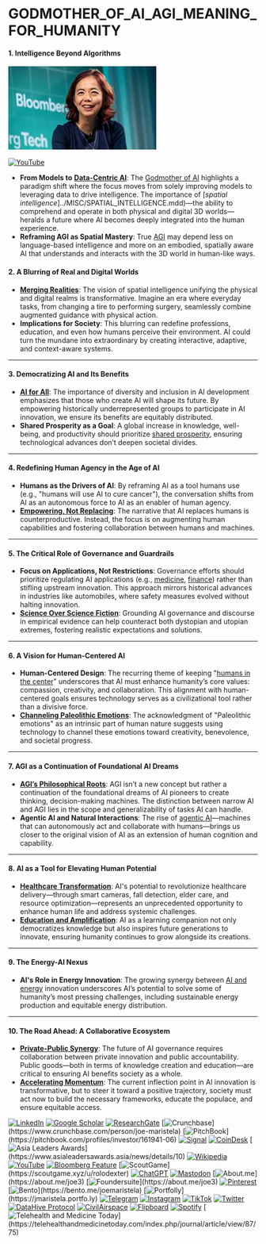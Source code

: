 # GODMOTHER\_OF\_AI\_AGI\_MEANING\_FOR\_HUMANITY

#### **1. Intelligence Beyond Algorithms**

![alt text](../../../LITERARY_PRODUCTS/JOES_NOTES/MISC/image-5.png)

[![YouTube](https://img.shields.io/badge/YouTube-0jMgskLxw3s-red?logo=youtube\&logoColor=white)](https://youtu.be/0jMgskLxw3s)

* **From Models to** [**Data-Centric AI**](data_centric_ai.md): The [Godmother of AI](https://youtu.be/0jMgskLxw3s) highlights a paradigm shift where the focus moves from solely improving models to leveraging data to drive intelligence. The importance of \[_spatial intelligence_]../MISC/SPATIAL\_INTELLIGENCE.mdd)—the ability to comprehend and operate in both physical and digital 3D worlds—heralds a future where AI becomes deeply integrated into the human experience.
* **Reframing AGI as Spatial Mastery**: True [AGI](agi.md) may depend less on language-based intelligence and more on an embodied, spatially aware AI that understands and interacts with the 3D world in human-like ways.

#### **2. A Blurring of Real and Digital Worlds**

* [**Merging Realities**](../philosophy/merging_realities.md): The vision of spatial intelligence unifying the physical and digital realms is transformative. Imagine an era where everyday tasks, from changing a tire to performing surgery, seamlessly combine augmented guidance with physical action.
* **Implications for Society**: This blurring can redefine professions, education, and even how humans perceive their environment. AI could turn the mundane into extraordinary by creating interactive, adaptive, and context-aware systems.

***

#### **3. Democratizing AI and Its Benefits**

* [**AI for All**](ai_for_all.md): The importance of diversity and inclusion in AI development emphasizes that those who create AI will shape its future. By empowering historically underrepresented groups to participate in AI innovation, we ensure its benefits are equitably distributed.
* **Shared Prosperity as a Goal**: A global increase in knowledge, well-being, and productivity should prioritize [shared prosperity](../misc/shared_prosperity.md), ensuring technological advances don’t deepen societal divides.

***

#### **4. Redefining Human Agency in the Age of AI**

* **Humans as the Drivers of AI**: By reframing AI as a tool humans use (e.g., "humans will use AI to cure cancer"), the conversation shifts from AI as an autonomous force to AI as an enabler of human agency.
* [**Empowering, Not Replacing**](../misc/empowering_agency.md): The narrative that AI replaces humans is counterproductive. Instead, the focus is on augmenting human capabilities and fostering collaboration between humans and machines.

***

#### **5. The Critical Role of Governance and Guardrails**

* **Focus on Applications, Not Restrictions**: Governance efforts should prioritize regulating AI applications (e.g., [medicine](../health/medicine.md), [finance](../strategy/financial_systems.md)) rather than stifling upstream innovation. This approach mirrors historical advances in industries like automobiles, where safety measures evolved without halting innovation.
* [**Science Over Science Fiction**](../misc/science_over_fiction.md): Grounding AI governance and discourse in empirical evidence can help counteract both dystopian and utopian extremes, fostering realistic expectations and solutions.

***

#### **6. A Vision for Human-Centered AI**

* **Human-Centered Design**: The recurring theme of keeping "[humans in the center](human_centered_ai.md)" underscores that AI must enhance humanity’s core values: compassion, creativity, and collaboration. This alignment with human-centered goals ensures technology serves as a civilizational tool rather than a divisive force.
* [**Channeling Paleolithic Emotions**](../misc/paleolithic_emotions.md): The acknowledgment of "Paleolithic emotions" as an intrinsic part of human nature suggests using technology to channel these emotions toward creativity, benevolence, and societal progress.

***

#### **7. AGI as a Continuation of Foundational AI Dreams**

* [**AGI’s Philosophical Roots**](agi_history.md): AGI isn’t a new concept but rather a continuation of the foundational dreams of AI pioneers to create thinking, decision-making machines. The distinction between narrow AI and AGI lies in the scope and generalizability of tasks AI can handle.
* **Agentic AI and Natural Interactions**: The rise of [agentic AI](../../../LITERARY_PRODUCTS/JOES_NOTES/AI/AGENTIC_AI.MD)—machines that can autonomously act and collaborate with humans—brings us closer to the original vision of AI as an extension of human cognition and capability.

***

#### **8. AI as a Tool for Elevating Human Potential**

* [**Healthcare Transformation**](../misc/healthcare_transformation.md): AI's potential to revolutionize healthcare delivery—through smart cameras, fall detection, elder care, and resource optimization—represents an unprecedented opportunity to enhance human life and address systemic challenges.
* [**Education and Amplification**](../misc/education_amplification.md): AI as a learning companion not only democratizes knowledge but also inspires future generations to innovate, ensuring humanity continues to grow alongside its creations.

***

#### **9. The Energy-AI Nexus**

* **AI's Role in Energy Innovation**: The growing synergy between [AI and energy](ai_energy_nexus.md) innovation underscores AI’s potential to solve some of humanity’s most pressing challenges, including sustainable energy production and equitable energy distribution.

***

#### **10. The Road Ahead: A Collaborative Ecosystem**

* [**Private-Public Synergy**](../misc/private_public_synergy.md): The future of AI governance requires collaboration between private innovation and public accountability. Public goods—both in terms of knowledge creation and education—are critical to ensuring AI benefits society as a whole.
* [**Accelerating Momentum**](../misc/accelerating_momentum.md): The current inflection point in AI innovation is transformative, but to steer it toward a positive trajectory, society must act now to build the necessary frameworks, educate the populace, and ensure equitable access.

[![LinkedIn](https://img.shields.io/badge/LinkedIn-Profile-0077B5?style=flat-square\&logo=linkedin\&logoColor=white)](https://linkedin.com/in/rolodexter) [![Google Scholar](https://img.shields.io/badge/Google_Scholar-Profile-4285F4?style=flat-square\&logo=googlescholar\&logoColor=white)](https://scholar.google.com/citations?user=gHTHirEAAAAJ) [![ResearchGate](https://img.shields.io/badge/ResearchGate-Profile-00CCBB?style=flat-square\&logo=researchgate\&logoColor=white)](https://www.researchgate.net/profile/Joe-Maristela-2) [![Crunchbase](https://img.shields.io/badge/Crunchbase-Profile-0288D1?style=flat-square\&logo=data:image/svg+xml;base64,PHN...)](https://www.crunchbase.com/person/joe-maristela) [![PitchBook](https://img.shields.io/badge/PitchBook-Profile-003B6B?style=flat-square\&logo=data:image/svg+xml;base64,PHN...)](https://pitchbook.com/profiles/investor/161941-06) [![Signal](https://img.shields.io/badge/Signal-Profile-6E97F0?style=flat-square\&logo=signal\&logoColor=white)](https://signal.nfx.com/investors/joe-maristela) [![CoinDesk](https://img.shields.io/badge/CoinDesk-Contributor-F7931A?style=flat-square\&logo=news\&logoColor=white)](https://www.coindesk.com/author/joe-maristela) [![Asia Leaders Awards](https://img.shields.io/badge/Asia_Leaders_Awards-Feature-DA291C?style=flat-square\&logo=data:image/svg+xml;base64,PHN...)](https://www.asialeadersawards.asia/news/details/10) [![Wikipedia](https://img.shields.io/badge/Wikipedia-Profile-000000?style=flat-square\&logo=wikipedia\&logoColor=white)](https://en.wikipedia.org/wiki/File:Joe_Maristela_in_Paniqui_Tarlac_Tech_Seminar_2015.jpg) [![YouTube](https://img.shields.io/badge/YouTube-Channel-FF0000?style=flat-square\&logo=youtube\&logoColor=white)](https://www.youtube.com/@rolodexter) [![Bloomberg Feature](https://img.shields.io/badge/Bloomberg-Feature-5E5E5E?style=flat-square\&logo=youtube\&logoColor=white)](https://www.youtube.com/watch?v=Ep8Mo0kRjaY) [![ScoutGame](https://img.shields.io/badge/ScoutGame-Profile-8A2BE2?style=flat-square\&logo=data:image/svg+xml;base64,PHN...)](https://scoutgame.xyz/u/rolodexter) [![ChatGPT](https://img.shields.io/badge/ChatGPT-Resume_and_Biodata-00A67E?style=flat-square\&logo=chatgpt\&logoColor=white)](https://chatgpt.com/g/g-675caa5a54e88191bd807764592df744-joe-s-resume-and-application-data) [![Mastodon](https://img.shields.io/badge/Mastodon-Profile-6364FF?style=flat-square\&logo=mastodon\&logoColor=white)](https://mastodon.social/@JoeMaristela) [![About.me](https://img.shields.io/badge/About.me-Profile-000000?style=flat-square\&logo=data:image/svg+xml;base64,PHN...)](https://about.me/joe3) [![Foundersuite](https://img.shields.io/badge/Foundersuite-Profile-0056D2?style=flat-square\&logo=data:image/svg+xml;base64,PHN...)](https://about.me/joe3) [![Pinterest](https://img.shields.io/badge/Pinterest-@rolodexter-BD081C?style=flat-square\&logo=pinterest\&logoColor=white)](https://nl.pinterest.com/rolodexter/) [![Bento](https://img.shields.io/badge/Bento-Profile-F7931A?style=flat-square\&logo=data:image/svg+xml;base64,PHN...)](https://bento.me/joemaristela) [![Portfolly](https://img.shields.io/badge/Portfolly-Profile-F7931A?style=flat-square\&logo=data:image/svg+xml;base64,PHN...)](https://jmaristela.portfo.ly) [![Telegram](https://img.shields.io/badge/Telegram-Contact-2CA5E0?style=flat-square\&logo=telegram\&logoColor=white)](https://t.me/joemaristela) [![Instagram](https://img.shields.io/badge/Instagram-@joemaristela3-E4405F?style=flat-square\&logo=instagram\&logoColor=white)](https://www.instagram.com/joemaristela3/) [![TikTok](https://img.shields.io/badge/TikTok-@rolodexter-000000?style=flat-square\&logo=tiktok\&logoColor=white)](https://www.tiktok.com/@rolodexter) [![Twitter](https://img.shields.io/badge/Twitter-Profile-1DA1F2?style=flat-square\&logo=twitter\&logoColor=white)](https://twitter.com/joemaristela) [![DataHive Protocol](https://img.shields.io/badge/DataHive-Protocol-005F73?style=flat-square\&logo=github\&logoColor=white)](https://github.com/rolodexter/DataHive-Protocol) [![CivilAirspace](https://img.shields.io/badge/CivilAirspace-Project-023047?style=flat-square\&logo=github\&logoColor=white)](https://github.com/rolodexter/CivilAirspace) [![Flipboard](https://img.shields.io/badge/Flipboard-Magazine-E83151?style=flat-square\&logo=flipboard\&logoColor=white)](https://flipboard.com/@rolodexter/rolodexter-jergu04fz) [![Spotify](https://img.shields.io/badge/Spotify-Listen-1DB954?style=flat-square\&logo=spotify\&logoColor=white)](https://open.spotify.com/show/11s0wEdbc8k3caT6xur57a) [![Telehealth and Medicine Today](https://img.shields.io/badge/Telehealth-Article-0077B5?style=flat-square\&logo=data:image/svg+xml;base64,PHN...)](https://telehealthandmedicinetoday.com/index.php/journal/article/view/87/75)
